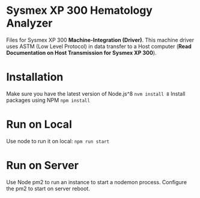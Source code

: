 # Sysmex XP 300 Hematology Analyzer
Files for Sysmex XP 300 **Machine-Integration (Driver)**. This machine driver uses ASTM (Low Level Protocol) in data transfer to a Host computer (**Read Documentation on Host Transmission for Sysmex XP 300**).
# Installation
Make sure you have the latest version of Node.js^8 `nvm install 8`
Install packages using NPM `npm install`
#  Run on Local
Use node to run it on local: `npm run start`
# Run on Server
Use Node pm2 to run an instance to start a nodemon process. Configure the pm2 to start on server reboot.

